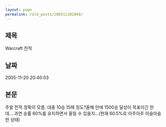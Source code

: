 ```yaml
---
layout: page
permalink: /old_posts/200511202040/
---
```


## 제목
Warcraft 전적

## 날짜
2005-11-20 20:40:03

## 본문
주말 전적.정확히 모름. 대충 10승 15패 정도?올해 안에 1500승 달성이 목표이긴 한데... 과연 승률 60%를 유지하면서 올릴 수 있을지...(현재 60.5%로 아주아주 아슬아슬한 상태)